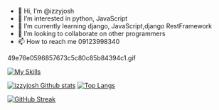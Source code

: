 - 👋 Hi, I’m @izzyjosh
- 👀 I’m interested in python, JavaScript 
- 🌱 I’m currently learning django, JavaScript,django RestFramework
- 💞️ I’m looking to collaborate on other programmers
- 📫 How to reach me 09123998340

49e76e0596857673c5c80c85b84394c1.gif

[![My Skills](https://skillicons.dev/icons?i=js,html,css,bootstrap,django,git,github,jquery,linux,postgres,vscode,sqlite,py,vim&perline=10)](https://skillicons.dev)
<!---
izzyjosh/izzyjosh is a ✨ special ✨ repository because its `README.md` (this file) appears on your GitHub profile.
You can click the Preview link to take a look at your changes.
--->
[![izzyjosh Github stats](https://github-readme-stats.vercel.app/api?username=izzyjosh&show_icons=true&theme=tokyonight)](https://github.com/anuraghazra/github-readme-stats)
[![Top Langs](https://github-readme-stats.vercel.app/api/top-langs/?username=izzyjosh&layout=compact)](https://github.com/izzyjosh/github-readme-stats)

[![GitHub Streak](https://streak-stats.demolab.com/?user=izzyjosh)](https://git.io/streak-stats)
